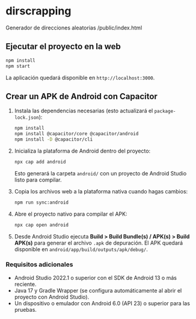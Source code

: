 # dirscrapping
Generador de direcciones aleatorias
/public/index.html

## Ejecutar el proyecto en la web

```bash
npm install
npm start
```

La aplicación quedará disponible en `http://localhost:3000`.

## Crear un APK de Android con Capacitor

1. Instala las dependencias necesarias (esto actualizará el `package-lock.json`):

   ```bash
   npm install
   npm install @capacitor/core @capacitor/android
   npm install -D @capacitor/cli
   ```

2. Inicializa la plataforma de Android dentro del proyecto:

   ```bash
   npx cap add android
   ```

   Esto generará la carpeta `android/` con un proyecto de Android Studio listo para compilar.

3. Copia los archivos web a la plataforma nativa cuando hagas cambios:

   ```bash
   npm run sync:android
   ```

4. Abre el proyecto nativo para compilar el APK:

   ```bash
   npx cap open android
   ```

5. Desde Android Studio ejecuta **Build > Build Bundle(s) / APK(s) > Build APK(s)** para generar el archivo `.apk` de depuración. El APK quedará disponible en `android/app/build/outputs/apk/debug/`.

### Requisitos adicionales

- Android Studio 2022.1 o superior con el SDK de Android 13 o más reciente.
- Java 17 y Gradle Wrapper (se configura automáticamente al abrir el proyecto con Android Studio).
- Un dispositivo o emulador con Android 6.0 (API 23) o superior para las pruebas.
